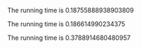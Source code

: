 
The running time is 0.18755888938903809



The running time is 0.186614990234375



The running time is 0.3788914680480957


